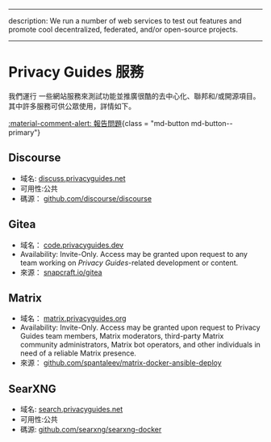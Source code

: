 - - -
description: We run a number of web services to test out features and promote cool decentralized, federated, and/or open-source projects.
- - -

# Privacy Guides 服務

我們運行 一些網站服務來測試功能並推廣很酷的去中心化、聯邦和/或開源項目。 其中許多服務可供公眾使用，詳情如下。

[:material-comment-alert: 報告問題](https://discuss.privacyguides.net/c/services/2){class = "md-button md-button--primary"}

## Discourse

- 域名: [discuss.privacyguides.net](https://discuss.privacyguides.net)
- 可用性:公共
- 碼源： [github.com/discourse/discourse](https://github.com/discourse/discourse)

## Gitea

- 域名： [code.privacyguides.dev](https://code.privacyguides.dev)
- Availability: Invite-Only. Access may be granted upon request to any team working on *Privacy Guides*-related development or content.
- 來源： [snapcraft.io/gitea](https://snapcraft.io/gitea)

## Matrix

- 域名： [matrix.privacyguides.org](https://matrix.privacyguides.org)
- Availability: Invite-Only. Access may be granted upon request to Privacy Guides team members, Matrix moderators, third-party Matrix community administrators, Matrix bot operators, and other individuals in need of a reliable Matrix presence.
- 來源： [github.com/spantaleev/matrix-docker-ansible-deploy](https://github.com/spantaleev/matrix-docker-ansible-deploy)

## SearXNG

- 域名: [search.privacyguides.net](https://search.privacyguides.net)
- 可用性:公共
- 碼源: [github.com/searxng/searxng-docker](https://github.com/searxng/searxng-docker)
